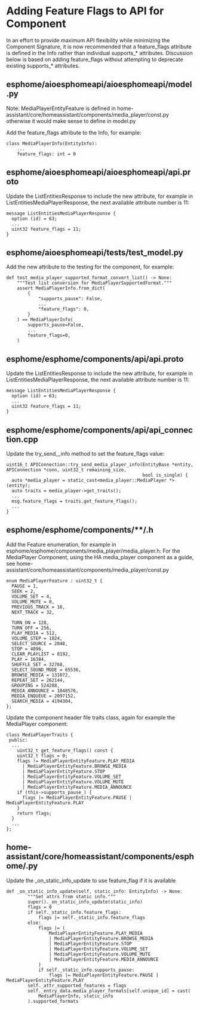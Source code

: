 # Adding Feature Flags to API for Component

In an effort to provide maximum API flexibility while minimizing the Component Signature, it is now recommended that a
feature_flags attribute is defined in the <Component>Info rather than individual supports_* attributes.
Discussion below is based on adding feature_flags without attempting to deprecate existing supports_* attributes.

## esphome/aioesphomeapi/aioesphomeapi/model.py
Note:  MediaPlayerEntityFeature is defined in home-assistant/core/homeassistant/components/media_player/const.py otherwise
it would make sense to define in model.py

Add the feature_flags attribute to the <Component>Info, for example:
```
class MediaPlayerInfo(EntityInfo):
    ...
    feature_flags: int = 0
```
## esphome/aioesphomeapi/aioesphomeapi/api.proto
Update the ListEntities<Component>Response to include the new attribute, for example in ListEntitiesMediaPlayerResponse,
the next available attribute number is 11:

```
message ListEntitiesMediaPlayerResponse {
  option (id) = 63;
  ...
  uint32 feature_flags = 11;
}
```
## esphome/aioesphomeapi/tests/test_model.py
Add the new attribute to the testing for the component, for example:
```
def test_media_player_supported_format_convert_list() -> None:
    """Test list conversion for MediaPlayerSupportedFormat."""
    assert MediaPlayerInfo.from_dict(
        {
            "supports_pause": False,
            ...
            "feature_flags": 0,
        }
    ) == MediaPlayerInfo(
        supports_pause=False,
        ...
        feature_flags=0,
    )
```
## esphome/esphome/components/api/api.proto
Update the ListEntities<Component>Response to include the new attribute, for example in ListEntitiesMediaPlayerResponse,
the next available attribute number is 11:

```
message ListEntitiesMediaPlayerResponse {
  option (id) = 63;
  ...
  uint32 feature_flags = 11;
}
```
## esphome/esphome/components/api/api_connection.cpp
Update the try_send_<component>_info method to set the feature_flags value:
```
uint16_t APIConnection::try_send_media_player_info(EntityBase *entity, APIConnection *conn, uint32_t remaining_size,
                                                   bool is_single) {
  auto *media_player = static_cast<media_player::MediaPlayer *>(entity);
  auto traits = media_player->get_traits();
  ...
  msg.feature_flags = traits.get_feature_flags();
  ...
}
```
## esphome/esphome/components/**/<component>.h
Add the <Component>Feature enumeration, for example in esphome/esphome/components/media_player/media_player.h:
For the MediaPlayer Component, using the HA media_player component as a guide, see
home-assistant/core/homeassistant/components/media_player/const.py
```
enum MediaPlayerFeature : uint32_t {
  PAUSE = 1,
  SEEK = 2,
  VOLUME_SET = 4,
  VOLUME_MUTE = 8,
  PREVIOUS_TRACK = 16,
  NEXT_TRACK = 32,

  TURN_ON = 128,
  TURN_OFF = 256,
  PLAY_MEDIA = 512,
  VOLUME_STEP = 1024,
  SELECT_SOURCE = 2048,
  STOP = 4096,
  CLEAR_PLAYLIST = 8192,
  PLAY = 16384,
  SHUFFLE_SET = 32768,
  SELECT_SOUND_MODE = 65536,
  BROWSE_MEDIA = 131072,
  REPEAT_SET = 262144,
  GROUPING = 524288,
  MEDIA_ANNOUNCE = 1048576,
  MEDIA_ENQUEUE = 2097152,
  SEARCH_MEDIA = 4194304,
};
```
Update the component header file traits class, again for example the MediaPlayer component:
```
class MediaPlayerTraits {
 public:
  ...
    uint32_t get_feature_flags() const {
    uint32_t flags = 0;
    flags != MediaPlayerEntityFeature.PLAY_MEDIA
      | MediaPlayerEntityFeature.BROWSE_MEDIA
      | MediaPlayerEntityFeature.STOP
      | MediaPlayerEntityFeature.VOLUME_SET
      | MediaPlayerEntityFeature.VOLUME_MUTE
      | MediaPlayerEntityFeature.MEDIA_ANNOUNCE
    if (this->supports_pause_) {
      flags |= MediaPlayerEntityFeature.PAUSE | MediaPlayerEntityFeature.PLAY
    }
    return flags;
  }
  ...
};
```
## home-assistant/core/homeassistant/components/esphome/<component>.py
Update the _on_static_info_update to use feature_flag if it is available
```
def _on_static_info_update(self, static_info: EntityInfo) -> None:
        """Set attrs from static info."""
        super()._on_static_info_update(static_info)
        flags = 0
        if self._static_info.feature_flags:
            flags |= self._static_info.feature_flags
        else:
            flags |= (
                MediaPlayerEntityFeature.PLAY_MEDIA
                | MediaPlayerEntityFeature.BROWSE_MEDIA
                | MediaPlayerEntityFeature.STOP
                | MediaPlayerEntityFeature.VOLUME_SET
                | MediaPlayerEntityFeature.VOLUME_MUTE
                | MediaPlayerEntityFeature.MEDIA_ANNOUNCE
            )
            if self._static_info.supports_pause:
                flags |= MediaPlayerEntityFeature.PAUSE | MediaPlayerEntityFeature.PLAY
        self._attr_supported_features = flags
        self._entry_data.media_player_formats[self.unique_id] = cast(
            MediaPlayerInfo, static_info
        ).supported_formats
```


